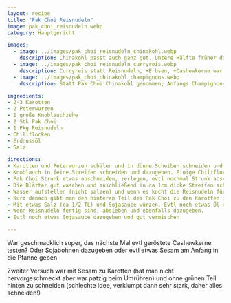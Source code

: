 ```yaml
---
layout: recipe
title: "Pak Choi Reisnudeln"
image: pak_choi_reisnudeln.webp
category: Hauptgericht

images:
  - image: ../images/pak_choi_reisnudeln_chinakohl.webp
    description: Chinakohl passt auch ganz gut. Untere Hälfte früher dazugeben (aber auch nicht zu lang), obere Hälfte erst ganz am Schluss. War am nächsten Tag noch besser + angeröstete Cashew Kerne
  - image: ../images/pak_choi_reisnudeln_curryreis.webp
    description: Curryreis statt Reisnudeln, +Erbsen, +Cashewkerne war in Summe super!
  - image: ../images/pak_choi_chinakohl_champignons.webp
    description: Statt Pak Choi Chinakohl genommen; Anfangs Champignons scharf angebraten, rausgegeben; auch Cashewkerne angeröstet. Am Ende beides dazu; passt super! Statt Reisnuden warens Woknudeln aus Hartweizen

ingredients:
- 2-3 Karotten
- 2 Peterwurzen
- 1 große Knoblauchzehe
- 2 Stk Pak Choi
- 1 Pkg Reisnudeln
- Chiliflocken
- Erdnussöl
- Salz

directions:
- Karotten und Peterwurzen schälen und in dünne Scheiben schneiden und in etwas Erdnussöl scharf anbraten.
- Knoblauch in feine Streifen schneiden und dazugeben. Einige Chiliflocken dazugeben und gut vermischen.
- Pak Choi Strunk etwas abschneiden, zerlegen, evtl nochmal Strunk abschneiden bis alle einzelnen Blätter runtergelöst sind.
- Die Blätter gut waschen und anschließend in ca 1cm dicke Streifen schneiden (nächstes Mal der Länge nach probieren, außer das Grüne, das weiterhin separat schneiden)
- Wasser aufstellen (nicht salzen) und wenn es kocht die Reisnudeln für ca 4min reingeben.
- Kurz danach gibt man den hinteren Teil des Pak Choi zu den Karotten in die Pfanne und brät ihn paar Minuten scharf an.
- Mit etwas Salz (ca 1/2 TL) und Sojasauce würzen. Evtl noch etwas Öl dazugeben und am Schluss die grünen oberen Teile des Pak Choi dazugeben.
- Wenn Reisnudeln fertig sind, absieben und ebenfalls dazugeben.
- Evtl noch etwas Sojasauce dazugeben und gut vermischen

---
```


War geschmacklich super, das nächste Mal evtl geröstete Cashewkerne testen? Oder Sojabohnen dazugeben oder evtl etwas Sesam am Anfang in die Pfanne geben

Zweiter Versuch war mit Sesam zu Karotten (hat man nicht hervorgeschmeckt aber war patzig beim Umrühren) und ohne grünen Teil hinten zu schneiden (schlechte Idee, verklumpt dann sehr stark, daher alles schneiden!)